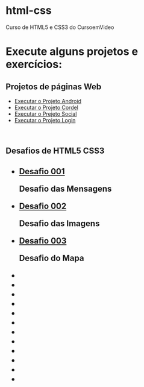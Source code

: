 # html-css
 Curso de HTML5 e CSS3 do CursoemVideo

<!--  Estou aprendendo a criar sites e agora vou gerenciar meus repositórios! -->
<h1>Execute alguns projetos e exercícios:</h1>
<h2>Projetos de páginas Web</h2>
<ul>
    <li>
        <a href="https://g-matheusdouglas.github.io/projeto-android/" rel="external" target="_blank">Executar o Projeto Android</a>
    </li>
    <li>
        <a href="https://g-matheusdouglas.github.io/projeto-cordel/" rel="external" target="_blank">Executar o Projeto Cordel</a>
    </li>
    <li>
        <a href="https://g-matheusdouglas.github.io/projeto-social/" rel="external" target="_blank">Executar o Prejeto Social</a>
    </li>
    <li>
        <a href="https://g-matheusdouglas.github.io/projeto-login/" rel="external" target="_blank">Executar o Projeto Login</a>
    </li>
</ul>
<br>
<h2>Desafios de HTML5 CSS3<h2>
<ul>
    <li>
        <a href="https://g-matheusdouglas.github.io/html-css/desafios/modulo01/d001/">Desafio 001</a>
        <p>Desafio das Mensagens</p>
    </li>
   <li>
        <a href="https://g-matheusdouglas.github.io/html-css/desafios/modulo01/d002/">Desafio 002</a>
        <p>Desafio das Imagens</p>
    </li>
    <li>
        <a href="https://g-matheusdouglas.github.io/html-css/desafios/modulo01/d003/">Desafio 003</a>
        <p>Desafio do Mapa</p>
    </li>
    <li>
        <a></a>
    </li>
    <li>
        <a></a>
    </li>
    <li>
        <a></a>
    </li>
    <li>
        <a></a>
    </li>
    <li>
        <a></a>
    </li>
    <li>
        <a></a>
    </li>
    <li>
        <a></a>
    </li>
    <li>
        <a></a>
    </li>
    <li>
        <a></a>
    </li>
    <li>
        <a></a>
    </li>
    <li>
        <a></a>
    </li>
    <li>
        <a></a>
    </li>
</ul>

